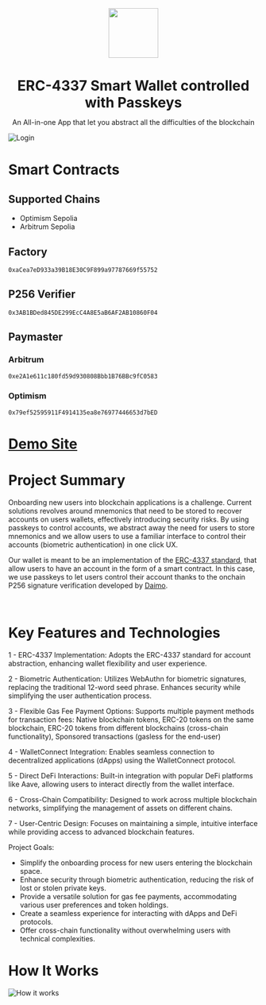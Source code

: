 <div align="center">
<img src="https://omnigas.vercel.app/favicon.ico" width="100"/>
<h1 align="center" style="margin-bottom: 0">ERC-4337 Smart Wallet controlled with Passkeys</h1>
<p align="center">An All-in-one App that let you abstract all the difficulties of the blockchain</a></p>
</div>

![Login](https://github.com/user-attachments/assets/dffdbb25-e89f-4309-9ad1-50063216004d)

# Smart Contracts
## Supported Chains
- Optimism Sepolia
- Arbitrum Sepolia

## Factory
```
0xaCea7eD933a39B18E30C9F899a97787669f55752
```

## P256 Verifier
```
0x3AB1BDed845DE299EcC4A8E5aB6AF2AB10860F04
```

## Paymaster
### Arbitrum
```
0xe2A1e611c180fd59d930808Bbb1B76BBc9fC0583
```
### Optimism
```
0x79ef52595911F4914135ea8e76977446653d7bED
```

# [Demo Site](https://omnigas.vercel.app/)

# Project Summary

Onboarding new users into blockchain applications is a challenge. Current solutions revolves around mnemonics that need to be stored to recover accounts on users wallets, effectively introducing security risks. By using passkeys to control accounts, we abstract away the need for users to store mnemonics and we allow users to use a familiar interface to control their accounts (biometric authentication) in one click UX.

Our wallet is meant to be an implementation of the [ERC-4337 standard](https://github.com/eth-infinitism/account-abstraction), that allow users to have an account in the form of a smart contract. In this case, we use passkeys to let users control their account thanks to the onchain P256 signature verification developed by [Daimo](https://github.com/daimo-eth/p256-verifier).

</br>

# Key Features and Technologies

1 - ERC-4337 Implementation:
    Adopts the ERC-4337 standard for account abstraction, enhancing wallet flexibility and user experience.

2 - Biometric Authentication:
    Utilizes WebAuthn for biometric signatures, replacing the traditional 12-word seed phrase. Enhances security while simplifying the user authentication process.

3 - Flexible Gas Fee Payment Options:
    Supports multiple payment methods for transaction fees: Native blockchain tokens, ERC-20 tokens on the same blockchain, ERC-20 tokens from different blockchains (cross-chain functionality), Sponsored transactions (gasless for the end-user)

4 - WalletConnect Integration:
    Enables seamless connection to decentralized applications (dApps) using the WalletConnect protocol.

5 - Direct DeFi Interactions:
    Built-in integration with popular DeFi platforms like Aave, allowing users to interact directly from the wallet interface.

6 - Cross-Chain Compatibility:
   Designed to work across multiple blockchain networks, simplifying the management of assets on different chains.

7 - User-Centric Design:
Focuses on maintaining a simple, intuitive interface while providing access to advanced blockchain features.


Project Goals:
 - Simplify the onboarding process for new users entering the blockchain space.
 - Enhance security through biometric authentication, reducing the risk of lost or stolen private keys.
 - Provide a versatile solution for gas fee payments, accommodating various user preferences and token holdings.
 - Create a seamless experience for interacting with dApps and DeFi protocols.
 - Offer cross-chain functionality without overwhelming users with technical complexities.

# How It Works

![How it works](https://github.com/user-attachments/assets/9c4103d2-8306-4873-807e-dc96329d4b19)


